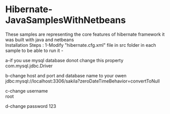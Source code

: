 # Hibernate-JavaSamplesWithNetbeans
These samples are representing the core features of hibernate framework 
it was built with java and netbeans  
Installation Steps : 
1-Modify "hibernate.cfg.xml" file in src folder in each sample to be able to run it  -

a-if you use mysql database donot change this property 
<property name="hibernate.connection.driver_class">com.mysql.jdbc.Driver</property>

b-change host and port and database name to your owen   
<property name="hibernate.connection.url">jdbc:mysql://localhost:3306/sakila?zeroDateTimeBehavior=convertToNull</property>

c-change username  
<property name="hibernate.connection.username">root</property>

d-change password 
<property name="hibernate.connection.password">123</property>

